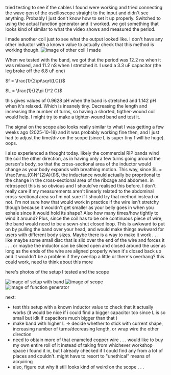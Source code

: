 tried testing to see if the cables I found were working and tried connecting the wave gen of the oscilloscope straight to the input and didn't see anything. Probably I just don't know how to set it up properly. Switched to using the actual function generator and it worked. we got something that looks kind of similar to what the video shows and measured the period. 

I made another coil just to see what the output looked like. I don't have any other inductor with a known value to actually check that this method is working though. 
<image src="assets/IMG_5257.jpg" alt="image of other coil I made">

When we tested with the band, we got that the period was 12.2 ns when it was relaxed, and 11.2 nS when I stretched it. I used a 3.3 uF capacitor (the leg broke off the 6.8 uF one)

$f = \frac{1}{2\pi\sqrt{LC}}$

$L = \frac{1}{(2\pi f)^2 C}$ 

this gives values of 0.9628 pH when the band is stretched and 1.142 pH when it's relaxed. Which is insanely tiny. Decreasing the length and increasing the number of turns, so having a shorted, tigther-wound coil would help. I might try to make a tighter-wound band and test it.

The signal on the scope also looks really similar to what I was getting a few weeks ago (2025-10-18) and it was probably working fine then, and I just had to adjust the time/div on the scope (since L is super tiny f will be huge). oops.

I also experienced a thought today. likely the commercial RIP bands wind the coil the other direction, as in having only a few turns going around the person's body, so that the cross-sectional area of the inductor would change as your body expands with breathing motion. This way, since $L = \frac{\mu_{0}N^{2}A}{l}$, the inductance would actually be proprtional to the change in the cross-sectional area of the ribcage and abdomen. in retrospect this is so obvious and I should've realised this before. I don't really care if my measurements aren't linearly related to the abdominal cross-sectional area so I'm not sure if I should try that method instead or not. I'm not sure how that would work in practice if the wire isn't stretchy though because it wouldn't get smaller as your belly goes in when you exhale since it would hold its shape? Also how many times/how tightly to wind it around? Plus, since the coil has to be one continuous piece of wire, the band would need to be a sewn-shut closed loop. This is awkward to put on by pulling the band over your head, and would make things awkward for users with different body sizes. Maybe there is a way to make it work . . . like maybe some small disc that is slid over the end of the wire and forces it . . . or maybe the inductor can be sliced open and closed around the user as long as the ends of the wire are aligned properly when it's closed back up and it wouldn't be a problem if they overlap a little or there's overhang? this could work, need to think about this more 

here's photos of the setup I tested and the scope 

<image src="assets/IMG_5255.jpg" alt="image of setup with band">
<image src="assets/IMG_5254.jpg" alt="image of scope">
<image src="assets/IMG_5256.jpg" alt="image of function generator">

next: 
- test this setup with a known inductor value to check that it actually works (it would be nice if i could find a bigger capacitor too since L is so small but idk if capacitors much bigger than that )
- make band with higher L -> decide whether to stick with current shape, increasing number of turns/decreasing length, or wrap wire the other direction 
- need to obtain more of that enameled copper wire . . . would like to buy my own entire roll of it instead of taking from whichever workshop space i found it in, but I already checked if I could find any from a lot of places and couldn't. might have to resort to "unethical" means of acquiring 
- also, figure out why it still looks kind of weird on the scope . . . 